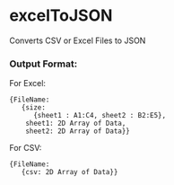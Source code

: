 # excelToJSON
Converts CSV or Excel Files to JSON

### Output Format:
For Excel:
```
{FileName:
   {size:
      {sheet1 : A1:C4, sheet2 : B2:E5},
    sheet1: 2D Array of Data,
    sheet2: 2D Array of Data}}   
```
For CSV:
```
{FileName:
   {csv: 2D Array of Data}}
```
